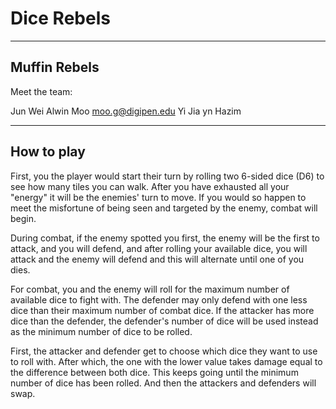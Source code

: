 
# Dice Rebels
---
## Muffin Rebels

Meet the team:

Jun Wei
Alwin Moo           moo.g@digipen.edu
Yi Jia
yn
Hazim

---
## How to play

First, you the player would start their turn by rolling two 6-sided 
dice (D6) to see how many tiles you can walk.
After you have exhausted all your "energy" it will be the
enemies' turn to move.
If you would so happen to meet the misfortune of being
seen and targeted by the enemy, combat will begin.

During combat, if the enemy spotted you first, the enemy will
be the first to attack, and you will defend, and after rolling
your available dice, you will attack and the enemy will defend
and this will alternate until one of you dies.

For combat, you and the enemy will roll for the maximum
number of available dice to fight with. The defender may only
defend with one less dice than their maximum number of combat
dice. If the attacker has more dice than the defender, the
defender's number of dice will be used instead as the minimum
number of dice to be rolled.

First, the attacker and defender get to choose which dice
they want to use to roll with. After which, the one with the lower
value takes damage equal to the difference between both dice.
This keeps going until the minimum number of dice has been
rolled. And then the attackers and defenders will swap.
